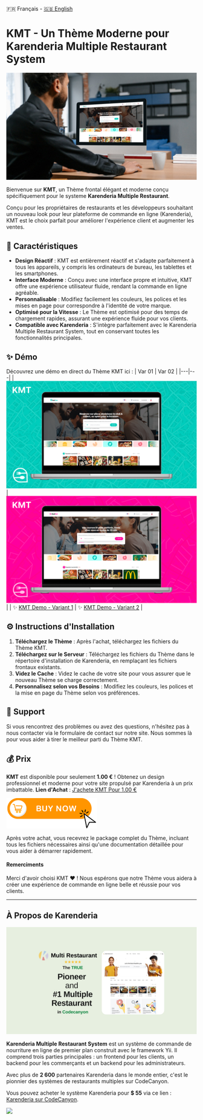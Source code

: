 🇫🇷 Français - [🇬🇧 English](README_EN.md)
# KMT - Un Thème Moderne pour Karenderia Multiple Restaurant System
<img src="/images/Nadeats x Karenderia.png">

Bienvenue sur **KMT**, un Thème frontal élégant et moderne conçu spécifiquement pour le systeme **Karenderia Multiple Restaurant**. 

Conçu pour les propriétaires de restaurants et les développeurs souhaitant un nouveau look pour leur plateforme de commande en ligne (Karenderia), KMT est le choix parfait pour améliorer l'expérience client et augmenter les ventes.

## 🎨 Caractéristiques

- **Design Réactif** : KMT est entièrement réactif et s'adapte parfaitement à tous les appareils, y compris les ordinateurs de bureau, les tablettes et les smartphones.
- **Interface Moderne** : Conçu avec une interface propre et intuitive, KMT offre une expérience utilisateur fluide, rendant la commande en ligne agréable.
- **Personnalisable** : Modifiez facilement les couleurs, les polices et les mises en page pour correspondre à l'identité de votre marque.
- **Optimisé pour la Vitesse** : Le Thème est optimisé pour des temps de chargement rapides, assurant une expérience fluide pour vos clients.
- **Compatible avec Karenderia** : S'intègre parfaitement avec le Karenderia Multiple Restaurant System, tout en conservant toutes les fonctionnalités principales.

## ✨ Démo

Découvrez une démo en direct du Thème KMT ici : 
| Var 01 |  Var 02 |
|---|---|
| [<img src="/images/var_1.png">](https://www.nadeats.fr)  | [<img src="/images/var_2.png">](https://www.nadeat.fr)  |
| ✨ [KMT Demo - Variant 1](https://www.nadeats.fr)  |  ✨ [KMT Demo - Variant 2](https://www.nadeat.fr) |


## ⚙️ Instructions d'Installation

1. **Téléchargez le Thème** : Après l'achat, téléchargez les fichiers du Thème KMT.
2. **Téléchargez sur le Serveur** : Téléchargez les fichiers du Thème dans le répertoire d'installation de Karenderia, en remplaçant les fichiers frontaux existants.
3. **Videz le Cache** : Videz le cache de votre site pour vous assurer que le nouveau Thème se charge correctement.
4. **Personnalisez selon vos Besoins** : Modifiez les couleurs, les polices et la mise en page du Thème selon vos préférences.

## 💬 Support

Si vous rencontrez des problèmes ou avez des questions, n'hésitez pas à nous contacter via le formulaire de contact sur notre site. Nous sommes là pour vous aider à tirer le meilleur parti du Thème KMT.

## 💰 Prix

**KMT** est disponible pour seulement **1.00 €** ! 
Obtenez un design professionnel et moderne pour votre site propulsé par Karenderia à un prix imbattable. **Lien d'Achat** : [J'achete KMT Pour 1.00 €](https://buy.stripe.com/7sIcNU8as7AB3e06p9)

[<img src="/images/buy_it.png">](https://buy.stripe.com/7sIcNU8as7AB3e06p9)

Après votre achat, vous recevrez le package complet du Thème, incluant tous les fichiers nécessaires ainsi qu'une documentation détaillée pour vous aider à démarrer rapidement.


#### Remerciments

Merci d'avoir choisi KMT ❤️ ! Nous espérons que notre Thème vous aidera à créer une expérience de commande en ligne belle et réussie pour vos clients.


---

## À Propos de Karenderia
<img src="/images/Karenderia.jpg">

**Karenderia Multiple Restaurant System** est un système de commande de nourriture en ligne de premier plan construit avec le framework Yii. Il comprend trois parties principales : un frontend pour les clients, un backend pour les commerçants et un backend pour les administrateurs. 

Avec plus de **2 600** partenaires Karenderia dans le monde entier, c'est le pionnier des systèmes de restaurants multiples sur CodeCanyon. 

Vous pouvez acheter le système Karenderia pour **$ 55** via ce lien : [Karenderia sur CodeCanyon](https://codecanyon.net/item/karenderia-multiple-restaurant-system/9118694).

<img src="http://canarytokens.com/stuff/tabi3lkcyb2852vtqcvm1krzy/contact.php">